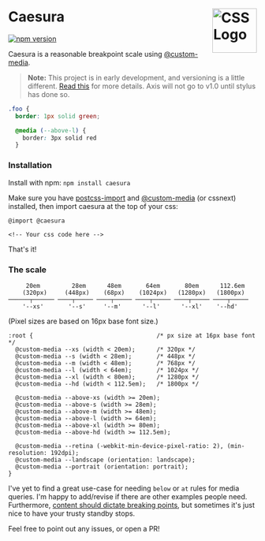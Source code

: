 # Caesura <img src="https://rawgit.com/jonathantneal/media-expressions-spec/gh-pages/css-logo.svg" alt="CSS Logo" width="90" height="90" align="right">

[![npm version](https://badge.fury.io/js/caesura.svg)](https://badge.fury.io/js/caesura)

Caesura is a reasonable breakpoint scale using [@custom-media](https://github.com/postcss/postcss-custom-media).
> **Note:** This project is in early development, and versioning is a little different. [Read this](http://markup.im/#q4_cRZ1Q) for more details. Axis will not go to v1.0 until stylus has done so.

```css
.foo {
  border: 1px solid green;

  @media (--above-l) {
    border: 3px solid red
  }
```

### Installation

Install with npm:
`npm install caesura`

Make sure you have [postcss-import](https://github.com/postcss/postcss-import) and [@custom-media](https://github.com/postcss/postcss-custom-media) (or cssnext) installed, then import caesura at the top of your css:

```
@import @caesura

<!-- Your css code here -->
```
That's it!

### The scale

```
     20em         28em      48em       64em       80em      112.6em
    (320px)     (448px)    (68px)    (1024px)   (1280px)   (1800px)
──────┬────── ────┬───── ────┬───── ────┬───── ────┬───── ────┬─────
    '--xs'       '--s'     '--m'      '--l'      '--xl'    '--hd'
```
(Pixel sizes are based on 16px base font size.)

```
:root {                                   /* px size at 16px base font */
  @custom-media --xs (width < 20em);      /* 320px */
  @custom-media --s (width < 28em);       /* 448px */
  @custom-media --m (width < 48em);       /* 768px */
  @custom-media --l (width < 64em);       /* 1024px */
  @custom-media --xl (width < 80em);      /* 1280px */
  @custom-media --hd (width < 112.5em);   /* 1800px */  

  @custom-media --above-xs (width >= 20em);
  @custom-media --above-s (width >= 28em);  
  @custom-media --above-m (width >= 48em);
  @custom-media --above-l (width >= 64em);
  @custom-media --above-xl (width >= 80em);
  @custom-media --above-hd (width >= 112.5em);

  @custom-media --retina (-webkit-min-device-pixel-ratio: 2), (min-resolution: 192dpi);
  @custom-media --landscape (orientation: landscape);
  @custom-media --portrait (orientation: portrait);  
}
```

I've yet to find a great use-case for needing `below` or `at` rules for media queries. I'm happy to add/revise if there are other examples people need. Furthermore, [content should dictate breaking points](https://github.com/jescalan/gps#breakpoints), but sometimes it's just nice to have your trusty standby stops.

Feel free to point out any issues, or open a PR!
